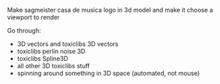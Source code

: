 Make sagmeister casa de musica logo in 3d model and make it choose a viewport to render

Go through:

* 3D vectors and toxiclibs 3D vectors
* toxiclibs perlin noise 3D
* toxiclibs Spline3D
* all other 3D toxiclibs stuff
* spinning around something in 3D space (automated, not mouse)

